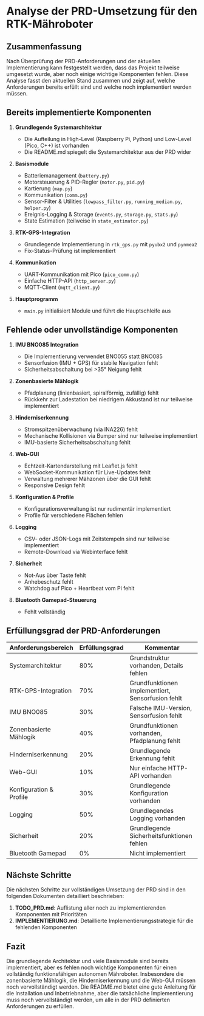 # Analyse der PRD-Umsetzung für den RTK-Mähroboter

## Zusammenfassung

Nach Überprüfung der PRD-Anforderungen und der aktuellen Implementierung kann festgestellt werden, dass das Projekt teilweise umgesetzt wurde, aber noch einige wichtige Komponenten fehlen. Diese Analyse fasst den aktuellen Stand zusammen und zeigt auf, welche Anforderungen bereits erfüllt sind und welche noch implementiert werden müssen.

## Bereits implementierte Komponenten

1. **Grundlegende Systemarchitektur**
   - Die Aufteilung in High-Level (Raspberry Pi, Python) und Low-Level (Pico, C++) ist vorhanden
   - Die README.md spiegelt die Systemarchitektur aus der PRD wider

2. **Basismodule**
   - Batteriemanagement (`battery.py`)
   - Motorsteuerung & PID-Regler (`motor.py`, `pid.py`)
   - Kartierung (`map.py`)
   - Kommunikation (`comm.py`)
   - Sensor-Filter & Utilities (`lowpass_filter.py`, `running_median.py`, `helper.py`)
   - Ereignis-Logging & Storage (`events.py`, `storage.py`, `stats.py`)
   - State Estimation (teilweise in `state_estimator.py`)

3. **RTK-GPS-Integration**
   - Grundlegende Implementierung in `rtk_gps.py` mit `pyubx2` und `pynmea2`
   - Fix-Status-Prüfung ist implementiert

4. **Kommunikation**
   - UART-Kommunikation mit Pico (`pico_comm.py`)
   - Einfache HTTP-API (`http_server.py`)
   - MQTT-Client (`mqtt_client.py`)

5. **Hauptprogramm**
   - `main.py` initialisiert Module und führt die Hauptschleife aus

## Fehlende oder unvollständige Komponenten

1. **IMU BNO085 Integration**
   - Die Implementierung verwendet BNO055 statt BNO085
   - Sensorfusion (IMU + GPS) für stabile Navigation fehlt
   - Sicherheitsabschaltung bei >35° Neigung fehlt

2. **Zonenbasierte Mählogik**
   - Pfadplanung (linienbasiert, spiralförmig, zufällig) fehlt
   - Rückkehr zur Ladestation bei niedrigem Akkustand ist nur teilweise implementiert

3. **Hinderniserkennung**
   - Stromspitzenüberwachung (via INA226) fehlt
   - Mechanische Kollisionen via Bumper sind nur teilweise implementiert
   - IMU-basierte Sicherheitsabschaltung fehlt

4. **Web-GUI**
   - Echtzeit-Kartendarstellung mit Leaflet.js fehlt
   - WebSocket-Kommunikation für Live-Updates fehlt
   - Verwaltung mehrerer Mähzonen über die GUI fehlt
   - Responsive Design fehlt

5. **Konfiguration & Profile**
   - Konfigurationsverwaltung ist nur rudimentär implementiert
   - Profile für verschiedene Flächen fehlen

6. **Logging**
   - CSV- oder JSON-Logs mit Zeitstempeln sind nur teilweise implementiert
   - Remote-Download via Webinterface fehlt

7. **Sicherheit**
   - Not-Aus über Taste fehlt
   - Anhebeschutz fehlt
   - Watchdog auf Pico + Heartbeat vom Pi fehlt

8. **Bluetooth Gamepad-Steuerung**
   - Fehlt vollständig

## Erfüllungsgrad der PRD-Anforderungen

| Anforderungsbereich | Erfüllungsgrad | Kommentar |
|---------------------|----------------|------------|
| Systemarchitektur | 80% | Grundstruktur vorhanden, Details fehlen |
| RTK-GPS-Integration | 70% | Grundfunktionen implementiert, Sensorfusion fehlt |
| IMU BNO085 | 30% | Falsche IMU-Version, Sensorfusion fehlt |
| Zonenbasierte Mählogik | 40% | Grundfunktionen vorhanden, Pfadplanung fehlt |
| Hinderniserkennung | 20% | Grundlegende Erkennung fehlt |
| Web-GUI | 10% | Nur einfache HTTP-API vorhanden |
| Konfiguration & Profile | 30% | Grundlegende Konfiguration vorhanden |
| Logging | 50% | Grundlegendes Logging vorhanden |
| Sicherheit | 20% | Grundlegende Sicherheitsfunktionen fehlen |
| Bluetooth Gamepad | 0% | Nicht implementiert |

## Nächste Schritte

Die nächsten Schritte zur vollständigen Umsetzung der PRD sind in den folgenden Dokumenten detailliert beschrieben:

1. **TODO_PRD.md**: Auflistung aller noch zu implementierenden Komponenten mit Prioritäten
2. **IMPLEMENTIERUNG.md**: Detaillierte Implementierungsstrategie für die fehlenden Komponenten

## Fazit

Die grundlegende Architektur und viele Basismodule sind bereits implementiert, aber es fehlen noch wichtige Komponenten für einen vollständig funktionsfähigen autonomen Mähroboter. Insbesondere die zonenbasierte Mählogik, die Hinderniserkennung und die Web-GUI müssen noch vervollständigt werden. Die README.md bietet eine gute Anleitung für die Installation und Inbetriebnahme, aber die tatsächliche Implementierung muss noch vervollständigt werden, um alle in der PRD definierten Anforderungen zu erfüllen.